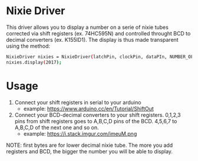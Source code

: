 # Nixie Driver

This driver allows you to display a number on a serie of nixie tubes corrected via shift registers (ex. 74HC595N) and controlled throught BCD to decimal converters (ex. K155ID1).
The display is thus made transparent using the method:
```sh
NixieDriver nixies = NixieDriver(latchPin, clockPin, dataPIn, NUMBER_OF_NIXIES);
nixies.display(2017);
```

# Usage

1. Connect your shift registers in serial to your arduino
    + example: https://www.arduino.cc/en/Tutorial/ShiftOut
2. Connect your BCD-decimal converters to your shift registers. 0,1,2,3 pins from shift registers goes to A,B,C,D pins of the BCD. 4,5,6,7 to A,B,C,D of the next one and so on. 
    + example: https://i.stack.imgur.com/imeuM.png

NOTE: first bytes are for lower decimal nixie tube. The more you add registers and BCD, the bigger the number you will be able to display.

